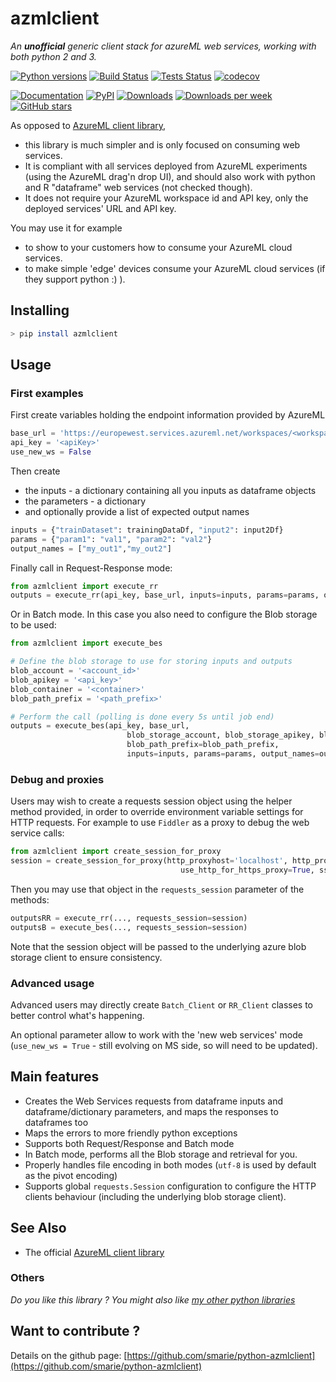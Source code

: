 # azmlclient

*An ***unofficial*** generic client stack for azureML web services, working with both python 2 and 3.*

[![Python versions](https://img.shields.io/pypi/pyversions/azmlclient.svg)](https://pypi.python.org/pypi/azmlclient/) [![Build Status](https://travis-ci.org/smarie/python-azmlclient.svg?branch=master)](https://travis-ci.org/smarie/python-azmlclient) [![Tests Status](https://smarie.github.io/python-azmlclient/junit/junit-badge.svg?dummy=8484744)](https://smarie.github.io/python-azmlclient/junit/report.html) [![codecov](https://codecov.io/gh/smarie/python-azmlclient/branch/master/graph/badge.svg)](https://codecov.io/gh/smarie/python-azmlclient)

[![Documentation](https://img.shields.io/badge/doc-latest-blue.svg)](https://smarie.github.io/python-azmlclient/) [![PyPI](https://img.shields.io/pypi/v/azmlclient.svg)](https://pypi.python.org/pypi/azmlclient/) [![Downloads](https://pepy.tech/badge/azmlclient)](https://pepy.tech/project/azmlclient) [![Downloads per week](https://pepy.tech/badge/azmlclient/week)](https://pepy.tech/project/azmlclient) [![GitHub stars](https://img.shields.io/github/stars/smarie/python-azmlclient.svg)](https://github.com/smarie/python-azmlclient/stargazers)

As opposed to [AzureML client library](https://github.com/Azure/Azure-MachineLearning-ClientLibrary-Python#services-usage), 

 * this library is much simpler and is only focused on consuming web services. 
 * It is compliant with all services deployed from AzureML experiments (using the AzureML drag'n drop UI), and should also work with python and R "dataframe" web services (not checked though). 
 * It does not require your AzureML workspace id and API key, only the deployed services' URL and API key.

You may use it for example 

 * to show to your customers how to consume your AzureML cloud services.
 * to make simple 'edge' devices consume your AzureML cloud services (if they support python :) ).

## Installing

```bash
> pip install azmlclient
```

## Usage

### First examples

First create variables holding the endpoint information provided by AzureML

```python
base_url = 'https://europewest.services.azureml.net/workspaces/<workspaceId>/services/<serviceId>'
api_key = '<apiKey>'
use_new_ws = False
```

Then create 

 * the inputs - a dictionary containing all you inputs as dataframe objects
 * the parameters - a dictionary
 * and optionally provide a list of expected output names
        
```python
inputs = {"trainDataset": trainingDataDf, "input2": input2Df}
params = {"param1": "val1", "param2": "val2"}
output_names = ["my_out1","my_out2"]
```

Finally call in Request-Response mode:

```python
from azmlclient import execute_rr
outputs = execute_rr(api_key, base_url, inputs=inputs, params=params, output_names=output_names)
```

Or in Batch mode. In this case you also need to configure the Blob storage to be used:

```python
from azmlclient import execute_bes

# Define the blob storage to use for storing inputs and outputs
blob_account = '<account_id>'
blob_apikey = '<api_key>'
blob_container = '<container>'
blob_path_prefix = '<path_prefix>'

# Perform the call (polling is done every 5s until job end)
outputs = execute_bes(api_key, base_url,
                          blob_storage_account, blob_storage_apikey, blob_container_for_ios, 
						  blob_path_prefix=blob_path_prefix,
                          inputs=inputs, params=params, output_names=output_names)
```

### Debug and proxies

Users may wish to create a requests session object using the helper method provided, in order to override environment variable settings for HTTP requests. For example to use `Fiddler` as a proxy to debug the web service calls: 

```python
from azmlclient import create_session_for_proxy
session = create_session_for_proxy(http_proxyhost='localhost', http_proxyport=8888, 
									  use_http_for_https_proxy=True, ssl_verify=False)
```

Then you may use that object in the `requests_session` parameter of the methods: 

```python
outputsRR = execute_rr(..., requests_session=session)
outputsB = execute_bes(..., requests_session=session)
```

Note that the session object will be passed to the underlying azure blob storage client to ensure consistency.

### Advanced usage

Advanced users may directly create `Batch_Client` or `RR_Client` classes to better control what's happening.

An optional parameter allow to work with the 'new web services' mode (`use_new_ws = True` - still evolving on MS side, so will need to be updated).


## Main features

* Creates the Web Services requests from dataframe inputs and dataframe/dictionary parameters, and maps the responses to dataframes too
* Maps the errors to more friendly python exceptions
* Supports both Request/Response and Batch mode
* In Batch mode, performs all the Blob storage and retrieval for you.
* Properly handles file encoding in both modes (`utf-8` is used by default as the pivot encoding)
* Supports global `requests.Session` configuration to configure the HTTP clients behaviour (including the underlying blob storage client).

## See Also

 - The official [AzureML client library](https://github.com/Azure/Azure-MachineLearning-ClientLibrary-Python#services-usage)

### Others

*Do you like this library ? You might also like [my other python libraries](https://github.com/smarie/OVERVIEW#python)* 

## Want to contribute ?

Details on the github page: [https://github.com/smarie/python-azmlclient](https://github.com/smarie/python-azmlclient)

